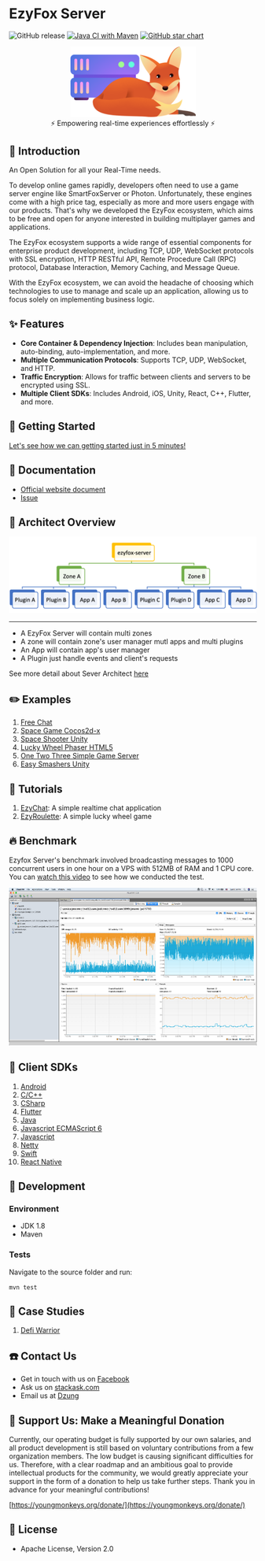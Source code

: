 # EzyFox Server

![GitHub release](https://img.shields.io/github/release/youngmonkeys/ezyfox-server.svg)
[![Java CI with Maven](https://github.com/youngmonkeys/ezyfox-server/actions/workflows/maven.yml/badge.svg)](https://github.com/youngmonkeys/ezyfox-server/actions/workflows/maven.yml)
[![GitHub star chart](https://img.shields.io/github/stars/youngmonkeys/ezyfox-server?style=social)](https://star-history.com/#youngmonkeys/ezyfox-server)

<div align="center">
    <img src="./logo.png" width="255" />
</div>

<div align="center">
⚡ Empowering real-time experiences effortlessly ⚡
</div>

## 📖 Introduction

An Open Solution for all your Real-Time needs.

To develop online games rapidly, developers often need to use a game server engine like SmartFoxServer or Photon. Unfortunately, these engines come with a high price tag, especially as more and more users engage with our products. That's why we developed the EzyFox ecosystem, which aims to be free and open for anyone interested in building multiplayer games and applications.

The EzyFox ecosystem supports a wide range of essential components for enterprise product development, including TCP, UDP, WebSocket protocols with SSL encryption, HTTP RESTful API, Remote Procedure Call (RPC) protocol, Database Interaction, Memory Caching, and Message Queue.

With the EzyFox ecosystem, we can avoid the headache of choosing which technologies to use to manage and scale up an application, allowing us to focus solely on implementing business logic.

## ✨ Features

* **Core Container & Dependency Injection**: Includes bean manipulation, auto-binding, auto-implementation, and more.
* **Multiple Communication Protocols**: Supports TCP, UDP, WebSocket, and HTTP.
* **Traffic Encryption**: Allows for traffic between clients and servers to be encrypted using SSL.
* **Multiple Client SDKs**: Includes Android, iOS, Unity, React, C++, Flutter, and more.


## 🚀 Getting Started

[Let's see how we can getting started just in 5 minutes!](https://youngmonkeys.org/get-started/)

## 📑 Documentation

- [Official website document](https://youngmonkeys.org/projects/ezyfox-server)
- [Issue](https://github.com/youngmonkeys/ezyfox-server/issues)

## 📐 Architect Overview
<div align="center">
    <img src="./images/ezyfox-server-architecture.png" width="512" />
</div>

-----------

- A EzyFox Server will contain multi zones
- A zone will contain zone's user manager mutl apps and multi plugins
- An App will contain app's user manager
- A Plugin just handle events and client's requests

See more detail about Sever Architect [here](https://youngmonkeys.org/ezyfox-server/guides/ezyfox-server-architecture)

## ✏️ Examples

1. [Free Chat](https://youngmonkeys.org/asset/freechat/)
2. [Space Game Cocos2d-x](https://youngmonkeys.org/asset/space-game/)
3. [Space Shooter Unity](https://youngmonkeys.org/asset/space-shooter/)
4. [Lucky Wheel Phaser HTML5](https://youngmonkeys.org/asset/lucky-wheel/)
5. [One Two Three Simple Game Server](https://github.com/tvd12/ezyfox-server-example/tree/master/one-two-three)
6. [Easy Smashers Unity](https://github.com/vu-luong/EzySmashers)

## 📜 Tutorials

1. [EzyChat](https://youtube.com/playlist?list=PLlZavoxtKE1IfKY7ohkLLyv6YkHMkvH6G): A simple realtime chat application
2. [EzyRoulette](https://youtube.com/playlist?list=PLlZavoxtKE1LD6qI87wp3YjLGzL8rMbSG): A simple lucky wheel game

## 🔥 Benchmark

Ezyfox Server's benchmark involved broadcasting messages to 1000 concurrent users in one hour on a VPS with 512MB of RAM and 1 CPU core. You can [watch this video](https://youtu.be/TiSLOWIid5o) to see how we conducted the test.

<img src="./images/ezyfox_1h.png" width="747" height="320" />

## 🔌 Client SDKs

1.  [Android](https://github.com/youngmonkeys/ezyfox-server-android-client)
2.  [C/C++](https://github.com/youngmonkeys/ezyfox-server-cpp-client)
3.  [CSharp](https://github.com/youngmonkeys/ezyfox-server-csharp-client)
4.  [Flutter](https://github.com/youngmonkeys/ezyfox-server-flutter-client)
5.  [Java](https://github.com/youngmonkeys/ezyfox-server-java-client)
6.  [Javascript ECMAScript 6](https://github.com/youngmonkeys/ezyfox-server-es6-client)
7.  [Javascript](https://github.com/youngmonkeys/ezyfox-server-js-client)
8.  [Netty](https://github.com/youngmonkeys/ezyfox-server-netty-client)
9.  [Swift](https://github.com/youngmonkeys/ezyfox-server-swift-client)
10. [React Native](https://github.com/youngmonkeys/ezyfox-react-native-client)

## 🔨 Development
### Environment
- JDK 1.8
- Maven

### Tests

Navigate to the source folder and run:
```
mvn test
```

## 🎉 Case Studies

1. [Defi Warrior](https://defiwarrior.io/)

## ☎️ Contact Us

- Get in touch with us on [Facebook](https://www.facebook.com/youngmonkeys.org)
- Ask us on [stackask.com](https://stackask.com)
- Email us at [Dzung](mailto:itprono3@gmail.com)

## 💖 Support Us: Make a Meaningful Donation

Currently, our operating budget is fully supported by our own salaries, and all product development is still based on voluntary contributions from a few organization members. The low budget is causing significant difficulties for us. Therefore, with a clear roadmap and an ambitious goal to provide intellectual products for the community, we would greatly appreciate your support in the form of a donation to help us take further steps. Thank you in advance for your meaningful contributions!

[https://youngmonkeys.org/donate/](https://youngmonkeys.org/donate/)

## 📃 License

- Apache License, Version 2.0
